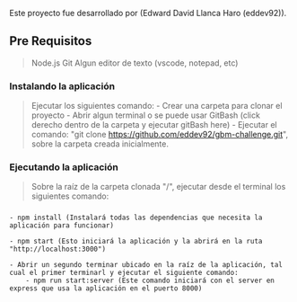 Este proyecto fue desarrollado por (Edward David Llanca Haro (eddev92)).

## Pre Requisitos

> Node.js
> Git
> Algun editor de texto (vscode, notepad, etc)

### Instalando la aplicación

> Ejecutar los siguientes comando:
    - Crear una carpeta para clonar el proyecto
    - Abrir algun terminal o se puede usar GitBash (click derecho dentro de la carpeta y ejecutar gitBash here)
    - Ejecutar el comando: "git clone https://github.com/eddev92/gbm-challenge.git", sobre la carpeta creada inicialmente.
    
### Ejecutando la aplicación

> Sobre la raíz de la carpeta clonada "/", ejecutar desde el terminal los siguientes comando:
###
    - npm install (Instalará todas las dependencias que necesita la aplicación para funcionar)

    - npm start (Esto iniciará la aplicación y la abrirá en la ruta  "http://localhost:3000")

    - Abrir un segundo terminar ubicado en la raíz de la aplicación, tal cual el primer terminarl y ejecutar el siguiente comando:
        - npm run start:server (Este comando iniciará con el server en express que usa la aplicación en el puerto 8000)

